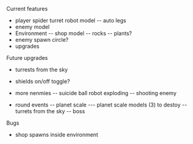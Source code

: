 Current features

- player spider turret robot model
  -- auto legs
- enemy model
- Environment
  -- shop model
  -- rocks
  -- plants?
- enemy spawn circle?
- upgrades

Future upgrades

- turrests from the sky
- shields on/off toggle?
- more nenmies
  -- suicide ball robot exploding
  -- shooting enemy

- round events
  -- planet scale
  --- planet scale models (3) to destoy
  -- turrets from the sky
  -- boss

Bugs

- shop spawns inside environment
